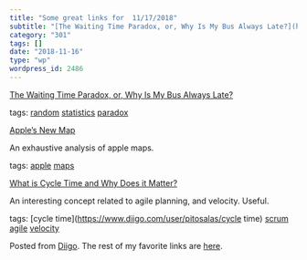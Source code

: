 ```yaml
---
title: "Some great links for  11/17/2018"
subtitle: "[The Waiting Time Paradox, or, Why Is My Bus Always Late?](http://jakevdp.github.io/blog/2018/09/13/..."
category: "301"
tags: []
date: "2018-11-16"
type: "wp"
wordpress_id: 2486
---
```

[The Waiting Time Paradox, or, Why Is My Bus Always Late?](http://jakevdp.github.io/blog/2018/09/13/waiting-time-paradox/?utm_source=hackernewsletter&utm_medium=email&utm_term=fav) 

 tags: [random](https://www.diigo.com/user/pitosalas/random) [statistics](https://www.diigo.com/user/pitosalas/statistics) [paradox](https://www.diigo.com/user/pitosalas/paradox)

 [Apple’s New Map](https://www.justinobeirne.com/new-apple-maps?utm_source=hackernewsletter&utm_medium=email&utm_term=fav) 

An exhaustive analysis of apple maps. 

 tags: [apple](https://www.diigo.com/user/pitosalas/apple) [maps](https://www.diigo.com/user/pitosalas/maps)

 [What is Cycle Time and Why Does it Matter?](https://codeclimate.com/blog/software-engineering-cycle-time/?utm_source=drip&utm_medium=email&utm_content=cycle-time%7Cimage&utm_campaign=velocity%20-%2020181113%20-%20data-driven%20engineering%20-%20IMP%20-%20NS&__s=fzzssq55zd58mvijpssx) 

An interesting concept related to agile planning, and velocity. Useful. 

 tags: [cycle time](https://www.diigo.com/user/pitosalas/cycle time) [scrum](https://www.diigo.com/user/pitosalas/scrum) [agile](https://www.diigo.com/user/pitosalas/agile) [velocity](https://www.diigo.com/user/pitosalas/velocity)

Posted from [Diigo](https://www.diigo.com). The rest of my favorite links are [here](https://www.diigo.com/user/pitosalas).